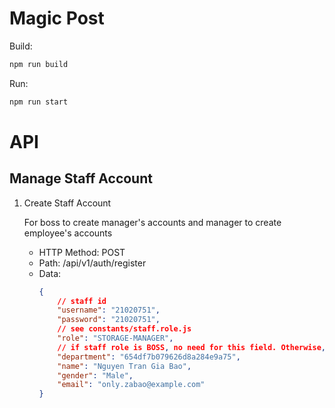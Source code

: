 # Magic Post
Build:
```bash
npm run build
```
Run:
```bash
npm run start
```
# API
## Manage Staff Account
1. Create Staff Account

    For boss to create manager's accounts and manager to create employee's accounts
    - HTTP Method: POST
    - Path: /api/v1/auth/register
    - Data:
        ```json
        {
            // staff id
            "username": "21020751",
            "password": "21020751",
            // see constants/staff.role.js
            "role": "STORAGE-MANAGER",
            // if staff role is BOSS, no need for this field. Otherwise, it's the department id that the staff is working on
            "department": "654df7b079626d8a284e9a75",  
            "name": "Nguyen Tran Gia Bao",
            "gender": "Male",
            "email": "only.zabao@example.com"
        }

        ```
